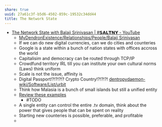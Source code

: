 ```yaml
---
share: true
uuid: 27a61c3f-b5d6-4502-859c-19532c34dd44
title: The Network State
---
```

* [The Network State with Balaji Srinivasan | #𝗦𝗔𝗟𝗧𝗡𝗬 - YouTube](https://www.youtube.com/watch?v=ndnmyBaKVd8)
	* [MyDendronExistence/Relationships/People/Balaji Srinivasan](/undefined)
	* If we can do new digital currencies, can we do cities and counteries
	* Google is a state within a bunch of nation states with offices accross the world
	* Capitalisim and democracy can be routed through TCP/IP
	* Crowdfund territory IRL till you can institute your own cultural norms (Laws) think uniform
	* Scale is not the issue, affinity is
	* Digital Passport!?!?!?!? Crypto Country!?!?!?! [dentropydaemon-wiki/Software/List/urbit](/undefined)
	* Think how Malasia is a bunch of small islands but still a unified entity
	* [Review these examples](https://youtu.be/ndnmyBaKVd8?t=557)
		* #TODO 
	* A single entity can control the entire .tv domain, think about the power that gives people that can be spent on reality
	* Starting new counteries is possible, preferable, and profitable
	*